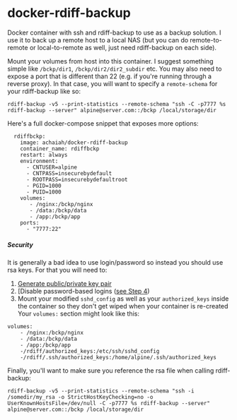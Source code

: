 # docker-rdiff-backup
Docker container with ssh and rdiff-backup to use as a backup solution. I use it to back up a remote host to a local NAS (but you can do remote-to-remote or local-to-remote as well, just need rdiff-backup on each side).

Mount your volumes from host into this container. I suggest something simple like `/bckp/dir1`, `/bckp/dir2/dir2_subdir` etc. You may also need to expose a port that is different than 22 (e.g. if you're running through a reverse proxy). In that case, you will want to specify a `remote-schema` for your rdiff-backup like so:
```
rdiff-backup -v5 --print-statistics --remote-schema "ssh -C -p7777 %s rdiff-backup --server" alpine@server.com::/bckp /local/storage/dir
```

Here's a full docker-compose snippet that exposes more options:
```
  rdiffbckp:
    image: achaiah/docker-rdiff-backup
    container_name: rdiffbckp
    restart: always
    environment:
      - CNTUSER=alpine
      - CNTPASS=insecurebydefault
      - ROOTPASS=insecurebydefaultroot
      - PGID=1000
      - PUID=1000
    volumes:
       - /nginx:/bckp/nginx
       - /data:/bckp/data
       - /app:/bckp/app
    ports:
      - "7777:22"
 ```
 
##### Security
It is generally a bad idea to use login/password so instead you should use rsa keys. For that you will need to:
  1. [Generate public/private key pair](https://www.tecmint.com/ssh-passwordless-login-using-ssh-keygen-in-5-easy-steps/)
  2. [Disable password-based logins ([see Step 4](https://www.cyberciti.biz/faq/how-to-disable-ssh-password-login-on-linux/))
  3. Mount your modified `sshd_config` as well as your `authorized_keys` inside the container so they don't get wiped when your container is re-created
 Your `volumes:` section might look like this:
 ```
 volumes:
     - /nginx:/bckp/nginx
     - /data:/bckp/data
     - /app:/bckp/app
     -/rdiff/authorized_keys:/etc/ssh/sshd_config
     -/rdiff/.ssh/authorized_keys:/home/alpine/.ssh/authorized_keys
 ```
 Finally, you'll want to make sure you reference the rsa file when calling rdiff-backup:
 ```
rdiff-backup -v5 --print-statistics --remote-schema "ssh -i /somedir/my_rsa -o StrictHostKeyChecking=no -o UserKnownHostsFile=/dev/null -C -p7777 %s rdiff-backup --server" alpine@server.com::/bckp /local/storage/dir
```
